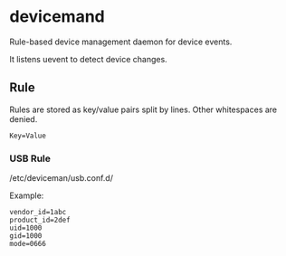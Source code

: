 # devicemand

Rule-based device management daemon for device events.

It listens uevent to detect device changes.

## Rule

Rules are stored as key/value pairs split by lines. Other whitespaces are denied.

```
Key=Value
```

### USB Rule

/etc/deviceman/usb.conf.d/

Example:

```
vendor_id=1abc
product_id=2def
uid=1000
gid=1000
mode=0666
```
